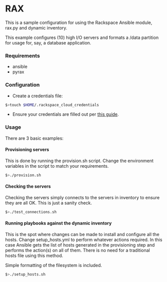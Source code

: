 # RAX

This is a sample configuration for using the Rackspace Ansible module, rax.py and dynamic inventory.

This example configures (10) high I/O servers and formats a /data partition for usage for, say, a database application.

### Requirements

- ansible
- pyrax

### Configuration

- Create a credentials file:

```bash
$>touch $HOME/.rackspace_cloud_credentials
```

- Ensure your credentials are filled out per [this guide](http://docs.ansible.com/guide_rax.html).

### Usage

There are 3 basic examples:

#### Provisioning servers

This is done by running the provision.sh script. Change the environment variables in the script to match your requirements.

```bash
$>./provision.sh
```

#### Checking the servers

Checking the servers simply connects to the servers in inventory to ensure they are all OK. This is just a sanity check.

```bash
$>./test_connections.sh
```

#### Running playbooks against the dynamic inventory

This is the spot where changes can be made to install and configure all the hosts. Change setup_hosts.yml to perform whatever actions required. In this case Ansible gets the list of hosts generated in the provisioning step and performs the action(s) on all of them. There is no need for a traditional hosts file using this method.

Simple formatting of the filesystem is included.

```bash
$>./setup_hosts.sh
```
